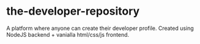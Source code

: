 # the-developer-repository
A platform where anyone can create their developer profile. Created using NodeJS backend + vanialla html/css/js frontend.

